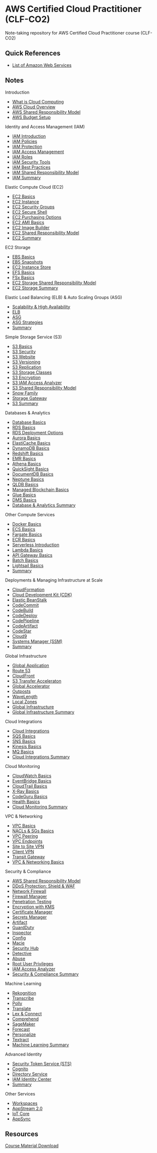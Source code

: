 # AWS Certified Cloud Practitioner (CLF-CO2)

Note-taking repository for AWS Certified Cloud Practitioner course (CLF-CO2)

## Quick References

- [List of Amazon Web Services](./docs/aws_services.md)

## Notes

Introduction

- [What is Cloud Computing](./docs/cloud_computing.md)
- [AWS Cloud Overview](./docs/aws_overview.md)
- [AWS Shared Responsibility Model](./docs/aws_shared_responsibility.md)
- [AWS Budget Setup](./docs/aws_budget_setup.md)

Identity and Access Management (IAM)

- [IAM Introduction](./docs/iam/iam_introduction.md)
- [IAM Policies](./docs/iam/iam_policies.md)
- [IAM Protection](./docs/iam/iam_protection.md)
- [IAM Access Management](./docs/iam/iam_access_management.md)
- [IAM Roles](./docs/iam/iam_roles.md)
- [IAM Security Tools](./docs/iam/iam_security_tools.md)
- [IAM Best Practices](./docs/iam/iam_best_practices.md)
- [IAM Shared Responsibility Model](./docs/iam/iam_shared_responsibility.md)
- [IAM Summary](./docs/iam/iam_summary.md)

Elastic Compute Cloud (EC2)

- [EC2 Basics](./docs/ec2/ec2_basics.md)
- [EC2 Instance](./docs/ec2/ec2_instance.md)
- [EC2 Security Groups](./docs/ec2/ec2_security_groups.md)
- [EC2 Secure Shell](./docs/ec2/ec2_secure_shell.md)
- [EC2 Purchasing Options](./docs/ec2/ec2_purchasing_options.md)
- [EC2 AMI Basics](./docs/ec2/ec2_ami_basics.md)
- [EC2 Image Builder](./docs/ec2/ec2_image_builder.md)
- [EC2 Shared Responsibility Model](./docs/ec2/ec2_shared_responsibility.md)
- [EC2 Summary](./docs/ec2/ec2_summary.md)

EC2 Storage

- [EBS Basics](./docs/ec2_storage/ebs_basics.md)
- [EBS Snapshots](./docs/ec2_storage/ebs_snapshots.md)
- [EC2 Instance Store](./docs/ec2_storage/ec2_instance_store.md)
- [EFS Basics](./docs/ec2_storage/efs_basics.md)
- [FSx Basics](./docs/ec2_storage/fsx_basics.md)
- [EC2 Storage Shared Responsibility Model](./docs/ec2_storage/ec2_storage_shared_responsibility.md)
- [EC2 Storage Summary](./docs/ec2_storage/ec2_storage_summary.md)

Elastic Load Balancing (ELB) & Auto Scaling Groups (ASG)

- [Scalability & High Availability](./docs/elb/scalability_and_high_availability.md)
- [ELB](./docs/elb/elb.md)
- [ASG](./docs/elb/asg.md)
- [ASG Strategies](./docs/elb/asg_strategies.md)
- [Summary](./docs/elb/summary.md)

Simple Storage Service (S3)

- [S3 Basics](./docs/s3/s3_basics.md)
- [S3 Security](./docs/s3/s3_security.md)
- [S3 Website](./docs/s3/s3_website.md)
- [S3 Versioning](./docs/s3/s3_versioning.md)
- [S3 Replication](./docs/s3/s3_replication.md)
- [S3 Storage Classes](./docs/s3/s3_storage_classes.md)
- [S3 Encryption](./docs/s3/s3_encryption.md)
- [S3 IAM Access Analyzer](./docs/s3/s3_iam_access_analyzer.md)
- [S3 Shared Responsibility Model](./docs/s3/s3_shared_responsibility.md)
- [Snow Family](./docs/s3/snow_family.md)
- [Storage Gateway](./docs/s3/storage_gateway.md)
- [S3 Summary](./docs/s3/s3_summary.md)

Databases & Analytics

- [Database Basics](./docs/database/database_basics.md)
- [RDS Basics](./docs/database/rds_basics.md)
- [RDS Deployment Options](./docs/database/rds_deployment.md)
- [Aurora Basics](./docs/database/aurora_basics.md)
- [ElastiCache Basics](./docs/database/elasticache_basics.md)
- [DynamoDB Basics](./docs/database/dynamodb_basics.md)
- [Redshift Basics](./docs/database/redshift_basics.md)
- [EMR Basics](./docs/database/emr_basics.md)
- [Athena Basics](./docs/database/athena_basics.md)
- [QuickSight Basics](./docs/database/quicksight_basics.md)
- [DocumentDB Basics](./docs/database/documentdb_basics.md)
- [Neptune Basics](./docs/database/neptune_basics.md)
- [QLDB Basics](./docs/database/qldb_basics.md)
- [Managed Blockchain Basics](./docs/database/managed_blockchain_basics.md)
- [Glue Basics](./docs/database/glue_basics.md)
- [DMS Basics](./docs/database/dms_basics.md)
- [Database & Analytics Summary](./docs/database/database_summary.md)

Other Compute Services

- [Docker Basics](./docs/compute/docker_basics.md)
- [ECS Basics](./docs/compute/ecs_basics.md)
- [Fargate Basics](./docs/compute/fargate_basics.md)
- [ECR Basics](./docs/compute/ecr_basics.md)
- [Serverless Introduction](./docs/compute/serverless_introduction.md)
- [Lambda Basics](./docs/compute/lambda_basics.md)
- [API Gateway Basics](./docs/compute/api_gateway_basics.md)
- [Batch Basics](./docs/compute/batch_basics.md)
- [Lightsail Basics](./docs/compute/lightsail_basics.md)
- [Summary](./docs/compute/summary.md)

Deployments & Managing Infrastructure at Scale

- [CloudFormation](./docs/deploy/cloudformation.md)
- [Cloud Development Kit (CDK)](./docs/deploy/cdk.md)
- [Elastic BeanStalk](./docs/deploy/elastic_beanstalk.md)
- [CodeCommit](./docs/deploy/codecommit.md)
- [CodeBuild](./docs/deploy/codebuild.md)
- [CodeDeploy](./docs/deploy/codedeploy.md)
- [CodePipeline](./docs/deploy/codepipeline.md)
- [CodeArtifact](./docs/deploy/codeartifact.md)
- [CodeStar](./docs/deploy/codestar.md)
- [Cloud9](./docs/deploy/cloud9.md)
- [Systems Manager (SSM)](./docs/deploy/systems_manager.md)
- [Summary](./docs/deploy/summary.md)

Global Infrastructure

- [Global Application](./docs/global/global_application.md)
- [Route 53](./docs/global/route_53_basics.md)
- [CloudFront](./docs/global/cloudfront_basics.md)
- [S3 Transfer Acceleraton](./docs/global/s3_transfer_acceleration.md)
- [Global Accelerator](./docs/global/global_accelerator_basics.md)
- [Outposts](./docs/global/outposts_basics.md)
- [WaveLength](./docs/global/wavelength_basics.md)
- [Local Zones](./docs/global/local_zones_basics.md)
- [Global Infrastructure](./docs/global/global_infrastructure.md)
- [Global Infrastructure Summary](./docs/global/global_infrastructure_summary.md)

Cloud Integrations

- [Cloud Integrations](./docs/integration/cloud_integrations.md)
- [SQS Basics](./docs/integration/sqs_basics.md)
- [SNS Basics](./docs/integration/sns_basics.md)
- [Kinesis Basics](./docs/integration/kinesis_basics.md)
- [MQ Basics](./docs/integration/mq_basics.md)
- [Cloud Integrations Summary](./docs/integration/cloud_integrations_summary.md)

Cloud Monitoring

- [CloudWatch Basics](./docs/monitoring/cloudwatch_basics.md)
- [EventBridge Basics](./docs/monitoring/eventbridge_basics.md)
- [CloudTrail Basics](./docs/monitoring/cloudtrail_basics.md)
- [X-Ray Basics](./docs/monitoring/xray_basics.md)
- [CodeGuru Basics](./docs/monitoring/codeguru_basics.md)
- [Health Basics](./docs/monitoring/health_dashboard_basics.md)
- [Cloud Monitoring Summary](./docs/monitoring/cloud_monitoring_summary.md)

VPC & Networking

- [VPC Basics](./docs/networking/vpc_basics.md)
- [NACLs & SGs Basics](./docs/networking/nacls_and_sgs_basics.md)
- [VPC Peering](./docs/networking/vpc_peering_basics.md)
- [VPC Endpoints](./docs/networking/vpc_endpoints_basics.md)
- [Site to Site VPN](./docs/networking/site_to_site_vpn_basics.md)
- [Client VPN](./docs/networking/client_vpn_basics.md)
- [Transit Gateway](./docs/networking/transit_gateway_basics.md)
- [VPC & Networking Basics](./docs/networking/vpc_and_networking_summary.md)

Security & Compliance

- [AWS Shared Responsibility Model](./docs/security/shared_responsibility_model.md)
- [DDoS Protection: Shield & WAF](./docs/security/ddos_protection.md)
- [Network Firewall](./docs/security/network_firewall.md)
- [Firewall Manager](./docs/security/firewall_manager.md)
- [Penetration Testing](./docs/security/penetration_testing.md)
- [Encryption with KMS](./docs/security/encryption_with_kms.md)
- [Certificate Manager](./docs/security/certificate_manager.md)
- [Secrets Manager](./docs/security/secrets_manager.md)
- [Artifact](./docs/security/artifact.md)
- [GuardDuty](./docs/security/guardduty.md)
- [Inspector](./docs/security/inspector.md)
- [Config](./docs/security/config.md)
- [Macie](./docs/security/macie.md)
- [Security Hub](./docs/security/security_hub.md)
- [Detective](./docs/security/detective.md)
- [Abuse](./docs/security/abuse.md)
- [Root User Privileges](./docs/security/root_user.md)
- [IAM Access Analyzer](./docs/security/iam_access_analyzer.md)
- [Security & Compliance Summary](./docs/security/security_and_compliance_summary.md)

Machine Learning

- [Rekognition](./docs/ml/rekognition.md)
- [Transcribe](./docs/ml/transcribe.md)
- [Polly](./docs/ml/polly.md)
- [Translate](./docs/ml/translate.md)
- [Lex & Connect](./docs/ml/lex_and_connect.md)
- [Comprehend](./docs/ml/comprehend.md)
- [SageMaker](./docs/ml/sakemaker.md)
- [Forecast](./docs/ml/forecast.md)
- [Personalize](./docs/ml/personalize.md)
- [Textract](./docs/ml/textract.md)
- [Machine Learning Summary](./docs/ml/machine_learning_summary.md)

Advanced Identity

- [Security Token Service (STS)](./docs/identity/sts.md)
- [Cognito](./docs/identity/cognito.md)
- [Directory Service](./docs/identity/directory_service.md)
- [IAM Identity Center](./docs/identity/iam_identity_center.md)
- [Summary](./docs/identity/summary.md)

Other Services

- [Workspaces](./docs/other/workspaces.md)
- [AppStream 2.0](./docs/other/appstream.md)
- [IoT Core](./docs/other/iot_core.md)
- [AppSync](./docs/other/appsync.md)

## Resources

[Course Material Download](https://courses.datacumulus.com/downloads/certified-cloud-practitioner-zb2/)
